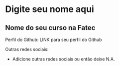# Digite seu nome aqui
## Nome do seu curso na Fatec

Perfil do Github: LINK para seu perfil do Github

Outras redes sociais: 
- Adicione outras redes sociais ou então deixe N.A.

